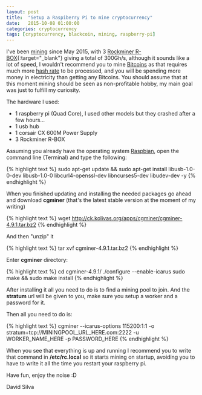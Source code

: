 ```yaml
---
layout: post
title:  "Setup a Raspiberry Pi to mine cryptocurrency"
date:   2015-10-08 01:00:00
categories: cryptocurrency
tags: [cryptocurrency, blackcoin, mining, raspberry-pi]
---
```


I've been [mining](https://en.bitcoin.it/wiki/Mining) since May 2015, with 3 [Rockminer R-BOX](http://ecx.images-amazon.com/images/I/81J3I--QY5L._SY355_.jpg){:target="\_blank"} giving a total of 300Gh/s,
although it sounds like a lot of speed, I wouldn't recommend you to mine [Bitcoins](https://bitcoin.org/en/) as that requires much more [hash rate](https://bitcoin.org/en/vocabulary#hash-rate) to be processed, and you will be spending more money in electricity than getting any Bitcoins.
You should assume that at this moment mining should be seen as non-profitable hobby, my main goal was just to fulfill my curiosity.

The hardware I used:

- 1 raspberry pi (Quad Core), I used other models but they crashed after a few hours...
- 1 usb hub
- 1 corsair CX 600M Power Supply
- 3 Rockminer R-BOX


Assuming you already have the operating system [Raspbian](https://www.raspberrypi.org/downloads/), open the command line (Terminal) and type the following:

{% highlight text %}
    sudo apt-get update && sudo apt-get install libusb-1.0-0-dev libusb-1.0-0 libcurl4-openssl-dev libncurses5-dev libudev-dev -y
{% endhighlight %}

When you finished updating and installing the needed packages go ahead and download **cgminer** (that's the latest stable version at the moment of my writing)

{% highlight text %}
    wget http://ck.kolivas.org/apps/cgminer/cgminer-4.9.1.tar.bz2
{% endhighlight %}

And then "unzip" it

{% highlight text %}
    tar xvf cgminer-4.9.1.tar.bz2
{% endhighlight %}

Enter **cgminer** directory:

{% highlight text %}
    cd cgminer-4.9.1/
    ./configure --enable-icarus
    sudo make && sudo make install
{% endhighlight %}

After installing it all you need to do is to find a mining pool to join. And the **stratum** url will be given to you, make sure you setup a worker and a password for it.

Then all you need to do is:

{% highlight text %}
    cgminer --icarus-options 115200:1:1 -o stratum+tcp://MININGPOOL_URL_HERE.com:2222 -u WORKER_NAME_HERE -p PASSWORD_HERE
{% endhighlight %}

When you see that everything is up and running I recommend you to write that command in **/etc/rc.local** so it starts mining on startup, avoiding you to have to write it all the time you restart your raspberry pi.

Have fun, enjoy the noise :D

David Silva
